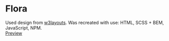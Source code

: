 # Flora
Used design from 
[w3layouts](https://w3layouts.com/florae-exterior-designs-category-bootstrap-responsive-website-template/).
Was recreated with use: HTML, SCSS + BEM, JavaScript, NPM.
<br>
[Preview](https://u-can-do-it.github.io/flora/)
